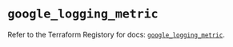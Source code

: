 # `google_logging_metric`

Refer to the Terraform Registory for docs: [`google_logging_metric`](https://registry.terraform.io/providers/hashicorp/google/5.21.0/docs/resources/logging_metric).
